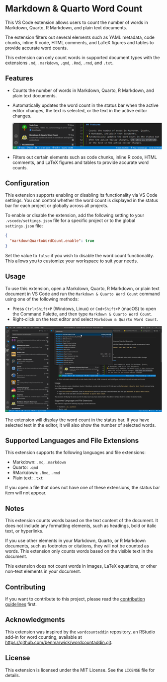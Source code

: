 # Markdown & Quarto Word Count

This VS Code extension allows users to count the number of words in Markdown, Quarto, R Markdown, and plain text documents.

The extension filters out several elements such as YAML metadata, code chunks, inline R code, HTML comments, and LaTeX figures and tables to provide accurate word counts.

This extension can only count words in supported document types with the extensions `.md`, `.markdown`, `.qmd`, `.Rmd`, `.rmd`, and `.txt`.

## Features

- Counts the number of words in Markdown, Quarto, R Markdown, and plain text documents.
- Automatically updates the word count in the status bar when the active editor changes, the text is selected, or the text in the active editor changes.

  ![screenshots-status-bar](/images/screenshots-status-bar.png)

- Filters out certain elements such as code chunks, inline R code, HTML comments, and LaTeX figures and tables to provide accurate word counts.

## Configuration

This extension supports enabling or disabling its functionality via VS Code settings. You can control whether the word count is displayed in the status bar for each project or globally across all projects.

To enable or disable the extension, add the following setting to your `.vscode/settings.json` file for a specific project or to the global `settings.json` file:

```json
{
  "markdownQuartoWordCount.enable": true
}
```

Set the value to `false` if you wish to disable the word count functionality. This allows you to customize your workspace to suit your needs.

## Usage

To use this extension, open a Markdown, Quarto, R Markdown, or plain text document in VS Code and run the `Markdown & Quarto Word Count` command using one of the following methods:

- Press `Ctrl+Shift+P` (Windows, Linux) or `Cmd+Shift+P` (macOS) to open the Command Palette, and then type `Markdown & Quarto Word Count`.
- Right-click on the text editor and select `Markdown & Quarto Word Count`.

![screenshots-command-palette](images/screenshots-command-palette.png)

The extension will display the word count in the status bar. If you have selected text in the editor, it will also show the number of selected words.

## Supported Languages and File Extensions

This extension supports the following languages and file extensions:

- Markdown: `.md`, `.markdown`
- Quarto: `.qmd`
- RMarkdown: `.Rmd`, `.rmd`
- Plain text: `.txt`

If you open a file that does not have one of these extensions, the status bar item will not appear.

## Notes

This extension counts words based on the text content of the document. It does not include any formatting elements, such as headings, bold or italic text, or hyperlinks.

If you use other elements in your Markdown, Quarto, or R Markdown documents, such as footnotes or citations, they will not be counted as words. This extension only counts words based on the visible text in the document.

This extension does not count words in images, LaTeX equations, or other non-text elements in your document.

## Contributing

If you want to contribute to this project, please read the [contribution guidelines](CONTRIBUTING.md) first.

## Acknowledgments

This extension was inspired by the `wordcountaddin` repository, an RStudio add-in for word counting, available at https://github.com/benmarwick/wordcountaddin.git.

## License

This extension is licensed under the MIT License. See the `LICENSE` file for details.
